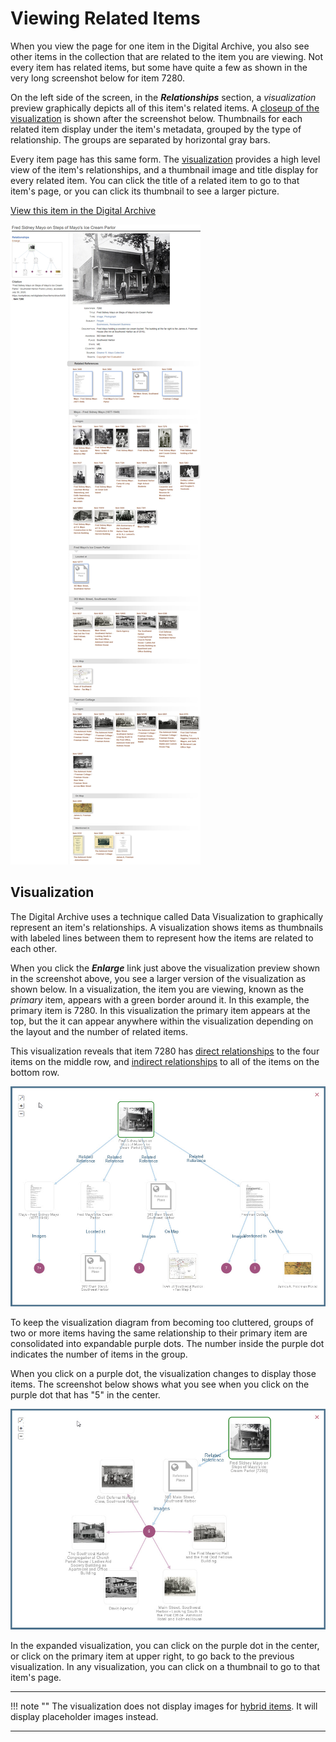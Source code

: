 # Viewing Related Items

When you view the page for one item in the Digital Archive, you also see other items in the
collection that are related to the item you are viewing. Not every item has related items,
but some have quite a few as shown in the very long screenshot below for item 7280.

On the left side of the screen, in the **_Relationships_** section, a *visualization* preview 
graphically depicts all of this item's related items. A
[closeup of the visualization](/user/viewing-related-items/#visualization) is shown after the screenshot below.
Thumbnails for each related item display under the item's metadata, grouped by the type of relationship.
The groups are separated by horizontal gray bars.

Every item page has this same form. The [visualization](/user/viewing-related-items/#visualization) provides a high level
view of the item's relationships, and a thumbnail image and title display for every related item.
You can click the title of a related item to go to that item's page, or you can click its thumbnail to see
a larger picture.

[View this item in the Digital Archive](https://swhplibrary.net/digitalarchive/items/show/6458)

![Viewing relationships](viewing-related-items-2.jpg)

## Visualization

The Digital Archive uses a technique called Data Visualization to graphically represent an
item's relationships. A visualization shows items as thumbnails with labeled lines between them to
represent how the items are related to each other.

When you click the **_Enlarge_** link just above the visualization preview shown in the screenshot above, you see a larger version of the visualization as shown below. In a visualization,
the item you are viewing, known as the *primary* item, appears with a green border around it.
In this example, the primary item is 7280. In this visualization the primary item appears at the top, but 
the it can appear anywhere within the visualization depending on the layout and the number of related items.

This visualization reveals that item 7280 has
[direct relationships](/relationships/kinds-of-relationships/#direct-relationships) to the four items on
the middle row, and [indirect relationships](/relationships/kinds-of-relationships/#indirect-relationships)
to all of the items on the bottom row.

![Relationships visualization](viewing-related-items-1.jpg)

To keep the visualization diagram from becoming too cluttered, groups of two or more items having the same relationship
to their primary item are consolidated into expandable purple dots. The number inside the purple dot indicates the number of items in the group.

When you click on a purple dot, the visualization changes to display those items. The screenshot below shows 
what you see when you click on the purple dot that has "5" in the center.
 
![Relationships visualization expanded](viewing-related-items-3.jpg)

In the expanded visualization, you can click on the purple dot in the center, or click on the primary item
at upper right, to go back to the previous visualization. In any visualization, you can
click on a thumbnail to go to that item's page.

---

!!! note ""
    The visualization does not display images for [hybrid items](/plugins/avanthybrid/). It will display placeholder
    images instead. 

---
